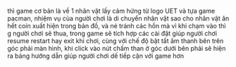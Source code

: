 thì game cơ bản là về 1 nhân vật lấy cảm hứng từ logo UET và tựa game pacman, nhiệm vụ của người chơi là di chuyển nhân vật sao cho nhân vật ăn hết coin xuất hiện trong bản đồ, và né tránh các hồn mà vì khi chạm vào thì g
người chơi sẽ thua, trong game sẽ tích hợp các cài đặt giúp người chơi resume restart hay exit khi chơi, cùng với chế độ bật tắt âm thanh bên trên góc phải màn hình,
khi click vào nút chấm than ở góc dưới bên phải sẽ hiện ra bảng hướng dẫn giúp người chơi dế tiếp cận với game hơn

